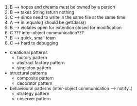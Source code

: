 1. B --> hopes and dreams must be owned by a person
2. B --> takes String return nothing
3. C --> since need to write in the same file at the same time
4. A --> in .equals() should be getClass()
5. B --> violates open for extention closed for modification
6. C ??? inter-object communication???
7. B --> quick, small team
8. C --> hard to debugging

- creational patterns
  - factory pattern
  - abstract factory pattern
  - singleton pattern
- structural patterns
  - composite pattern
  - decorator pattern
- behavioural patterns (inter-object communication --> notify..)
  - strategy pattern
  - observer pattern
